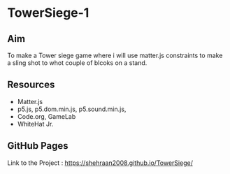 # TowerSiege-1

## Aim

To make a Tower siege game where i will use matter.js constraints to make a sling shot to whot couple of blcoks on a stand.

## Resources

- Matter.js
- p5.js, p5.dom.min.js, p5.sound.min.js,
- Code.org, GameLab
- WhiteHat Jr.

## GitHub Pages

Link to the Project : https://shehraan2008.github.io/TowerSiege/
